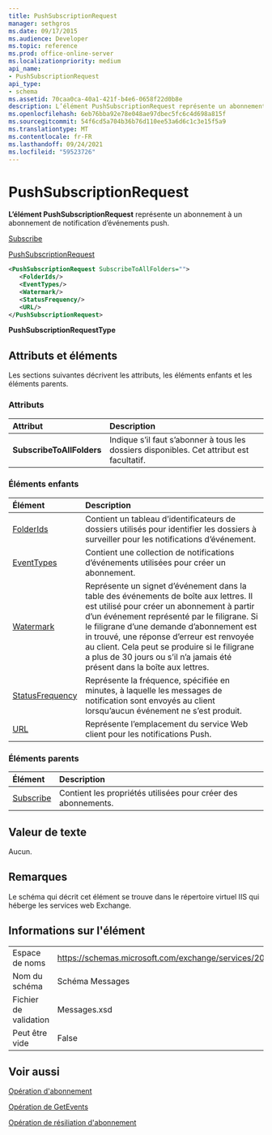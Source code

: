 ```yaml
---
title: PushSubscriptionRequest
manager: sethgros
ms.date: 09/17/2015
ms.audience: Developer
ms.topic: reference
ms.prod: office-online-server
ms.localizationpriority: medium
api_name:
- PushSubscriptionRequest
api_type:
- schema
ms.assetid: 70caa0ca-40a1-421f-b4e6-0658f22d0b8e
description: L’élément PushSubscriptionRequest représente un abonnement à un abonnement de notification d’événements push.
ms.openlocfilehash: 6eb76bba92e78e048ae97dbec5fc6c4d698a815f
ms.sourcegitcommit: 54f6cd5a704b36b76d110ee53a6d6c1c3e15f5a9
ms.translationtype: MT
ms.contentlocale: fr-FR
ms.lasthandoff: 09/24/2021
ms.locfileid: "59523726"
---
```

# <a name="pushsubscriptionrequest"></a>PushSubscriptionRequest

**L’élément PushSubscriptionRequest** représente un abonnement à un abonnement de notification d’événements push. 
  
[Subscribe](subscribe.md)
  
[PushSubscriptionRequest](pushsubscriptionrequest.md)
  
```XML
<PushSubscriptionRequest SubscribeToAllFolders="">
   <FolderIds/>
   <EventTypes/>
   <Watermark/>
   <StatusFrequency/>
   <URL/>
</PushSubscriptionRequest>
```

 **PushSubscriptionRequestType**
## <a name="attributes-and-elements"></a>Attributs et éléments

Les sections suivantes décrivent les attributs, les éléments enfants et les éléments parents.
  
### <a name="attributes"></a>Attributs

|**Attribut**|**Description**|
|:-----|:-----|
|**SubscribeToAllFolders** <br/> |Indique s’il faut s’abonner à tous les dossiers disponibles. Cet attribut est facultatif.  <br/> |
   
### <a name="child-elements"></a>Éléments enfants

|**Élément**|**Description**|
|:-----|:-----|
|[FolderIds](folderids.md) <br/> |Contient un tableau d’identificateurs de dossiers utilisés pour identifier les dossiers à surveiller pour les notifications d’événement.  <br/> |
|[EventTypes](eventtypes.md) <br/> |Contient une collection de notifications d’événements utilisées pour créer un abonnement.  <br/> |
|[Watermark](watermark.md) <br/> |Représente un signet d’événement dans la table des événements de boîte aux lettres. Il est utilisé pour créer un abonnement à partir d’un événement représenté par le filigrane. Si le filigrane d’une demande d’abonnement est in trouvé, une réponse d’erreur est renvoyée au client. Cela peut se produire si le filigrane a plus de 30 jours ou s’il n’a jamais été présent dans la boîte aux lettres.  <br/> |
|[StatusFrequency](statusfrequency.md) <br/> |Représente la fréquence, spécifiée en minutes, à laquelle les messages de notification sont envoyés au client lorsqu’aucun événement ne s’est produit.  <br/> |
|[URL ](url-ex15websvcsotherref.md) <br/> |Représente l’emplacement du service Web client pour les notifications Push.  <br/> |
   
### <a name="parent-elements"></a>Éléments parents

|**Élément**|**Description**|
|:-----|:-----|
|[Subscribe](subscribe.md) <br/> |Contient les propriétés utilisées pour créer des abonnements.  <br/> |
   
## <a name="text-value"></a>Valeur de texte

Aucun.
  
## <a name="remarks"></a>Remarques

Le schéma qui décrit cet élément se trouve dans le répertoire virtuel IIS qui héberge les services web Exchange.
  
## <a name="element-information"></a>Informations sur l'élément

|||
|:-----|:-----|
|Espace de noms  <br/> |https://schemas.microsoft.com/exchange/services/2006/messages  <br/> |
|Nom du schéma  <br/> |Schéma Messages  <br/> |
|Fichier de validation  <br/> |Messages.xsd  <br/> |
|Peut être vide  <br/> |False  <br/> |
   
## <a name="see-also"></a>Voir aussi



[Opération d'abonnement](subscribe-operation.md)
  
[Opération de GetEvents](getevents-operation.md)
  
[Opération de résiliation d'abonnement](unsubscribe-operation.md)

